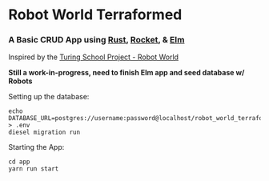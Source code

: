 # Robot World Terraformed
### A Basic CRUD App using [Rust](https://www.rust-lang.org/en-US/), [Rocket](https://rocket.rs/), & [Elm](http://elm-lang.org/)
Inspired by the [Turing School Project - Robot World](https://github.com/turingschool-examples/robot-world)

**Still a work-in-progress, need to finish Elm app and seed database w/ Robots**

Setting up the database:
```
echo DATABASE_URL=postgres://username:password@localhost/robot_world_terraformed > .env
diesel migration run
```

Starting the App:
```
cd app
yarn run start
```
